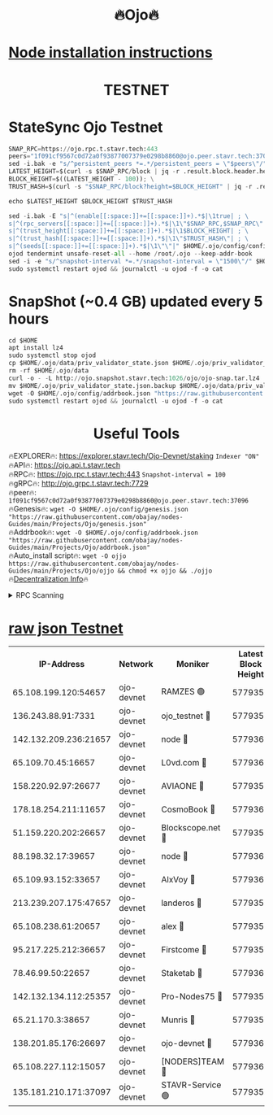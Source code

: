 <h1 align="center"> 🔥Ojo🔥</h1>

[Node installation instructions](https://github.com/obajay/nodes-Guides/tree/main/Projects/Ojo)
=

<h1 align="center"> TESTNET</h1>

# StateSync Ojo Testnet
```python
SNAP_RPC=https://ojo.rpc.t.stavr.tech:443
peers="1f091cf9567c0d72a0f93877007379e0298b8860@ojo.peer.stavr.tech:37096"
sed -i.bak -e "s/^persistent_peers *=.*/persistent_peers = \"$peers\"/" $HOME/.ojo/config/config.toml
LATEST_HEIGHT=$(curl -s $SNAP_RPC/block | jq -r .result.block.header.height); \
BLOCK_HEIGHT=$((LATEST_HEIGHT - 100)); \
TRUST_HASH=$(curl -s "$SNAP_RPC/block?height=$BLOCK_HEIGHT" | jq -r .result.block_id.hash)

echo $LATEST_HEIGHT $BLOCK_HEIGHT $TRUST_HASH

sed -i.bak -E "s|^(enable[[:space:]]+=[[:space:]]+).*$|\1true| ; \
s|^(rpc_servers[[:space:]]+=[[:space:]]+).*$|\1\"$SNAP_RPC,$SNAP_RPC\"| ; \
s|^(trust_height[[:space:]]+=[[:space:]]+).*$|\1$BLOCK_HEIGHT| ; \
s|^(trust_hash[[:space:]]+=[[:space:]]+).*$|\1\"$TRUST_HASH\"| ; \
s|^(seeds[[:space:]]+=[[:space:]]+).*$|\1\"\"|" $HOME/.ojo/config/config.toml
ojod tendermint unsafe-reset-all --home /root/.ojo --keep-addr-book
sed -i -e "s/^snapshot-interval *=.*/snapshot-interval = \"1500\"/" $HOME/.ojo/config/app.toml
sudo systemctl restart ojod && journalctl -u ojod -f -o cat
```
# SnapShot (~0.4 GB) updated every 5 hours
```python
cd $HOME
apt install lz4
sudo systemctl stop ojod
cp $HOME/.ojo/data/priv_validator_state.json $HOME/.ojo/priv_validator_state.json.backup
rm -rf $HOME/.ojo/data
curl -o - -L http://ojo.snapshot.stavr.tech:1026/ojo/ojo-snap.tar.lz4 | lz4 -c -d - | tar -x -C $HOME/.ojo --strip-components 2
mv $HOME/.ojo/priv_validator_state.json.backup $HOME/.ojo/data/priv_validator_state.json
wget -O $HOME/.ojo/config/addrbook.json "https://raw.githubusercontent.com/obajay/nodes-Guides/main/Projects/Ojo/addrbook.json"
sudo systemctl restart ojod && journalctl -u ojod -f -o cat
```
 <h1 align="center"> Useful Tools</h1>

🔥EXPLORER🔥:        https://explorer.stavr.tech/Ojo-Devnet/staking        `Indexer "ON"` \
🔥API🔥:                     https://ojo.api.t.stavr.tech \
🔥RPC🔥:                    https://ojo.rpc.t.stavr.tech:443              `Snapshot-interval = 100` \
🔥gRPC🔥:                  http://ojo.grpc.t.stavr.tech:7729 \
🔥peer🔥:                   `1f091cf9567c0d72a0f93877007379e0298b8860@ojo.peer.stavr.tech:37096` \
🔥Genesis🔥:    ```wget -O $HOME/.ojo/config/genesis.json "https://raw.githubusercontent.com/obajay/nodes-Guides/main/Projects/Ojo/genesis.json"``` \
🔥Addrbook🔥:    ```wget -O $HOME/.ojo/config/addrbook.json "https://raw.githubusercontent.com/obajay/nodes-Guides/main/Projects/Ojo/addrbook.json"``` \
🔥Auto_install script🔥: ```wget -O ojjo https://raw.githubusercontent.com/obajay/nodes-Guides/main/Projects/Ojo/ojjo && chmod +x ojjo && ./ojjo``` \
🔥[Decentralization Info](https://github.com/obajay/StateSync-snapshots/tree/main/Projects/Ojo/Decentralization)🔥



<details>
<summary>RPC Scanning</summary>

<h2 align="center"> We scan nodes in real time every 4 hours. And we provide the final result of RPC endpoints.
We cannot influence the operation of these nodes in any way. </h2>


```python
If Voting Power is higher than 0 --> then the Node is a validator of the network and may be subject to attack and be a potential threat to the chain.
```
```python
We marked such validators with a red symbol
```

</details>

[raw json Testnet](https://rpc-check.ojot.stavr.tech/ojot/rpc-ojot-result.json)
=


<table><tr><th>IP-Address</th><th>Network</th><th>Moniker</th><th>Latest Block Height</th><th>Earliest Block Height</th><th>Catching Up</th><th>Tx Index</th><th>Voting Power</th><th>Scan Time</th></tr><tr><td>65.108.199.120:54657</td><td>ojo-devnet</td><td>RAMZES 🟢</td><td>5779356</td><td>306156</td><td>False</td><td>on</td><td>0</td><td>2024-03-08T02:47:29.038840015UTC</td></tr><tr><td>136.243.88.91:7331</td><td>ojo-devnet</td><td>ojo_testnet 🔴</td><td>5779358</td><td>308845</td><td>False</td><td>on</td><td>1000</td><td>2024-03-08T02:47:36.529085588UTC</td></tr><tr><td>142.132.209.236:21657</td><td>ojo-devnet</td><td>node 🔴</td><td>5779360</td><td>350001</td><td>False</td><td>on</td><td>1999</td><td>2024-03-08T02:47:47.709495053UTC</td></tr><tr><td>65.109.70.45:16657</td><td>ojo-devnet</td><td>L0vd.com 🔴</td><td>5779361</td><td>695918</td><td>False</td><td>off</td><td>998</td><td>2024-03-08T02:47:55.244208610UTC</td></tr><tr><td>158.220.92.97:26677</td><td>ojo-devnet</td><td>AVIAONE 🔴</td><td>5779359</td><td>2754001</td><td>False</td><td>on</td><td>19926</td><td>2024-03-08T02:47:44.956237452UTC</td></tr><tr><td>178.18.254.211:11657</td><td>ojo-devnet</td><td>CosmoBook 🔴</td><td>5779360</td><td>4392001</td><td>False</td><td>off</td><td>1047</td><td>2024-03-08T02:47:50.057614499UTC</td></tr><tr><td>51.159.220.202:26657</td><td>ojo-devnet</td><td>Blockscope.net 🔴</td><td>5779356</td><td>4425001</td><td>False</td><td>on</td><td>2039</td><td>2024-03-08T02:47:28.390030829UTC</td></tr><tr><td>88.198.32.17:39657</td><td>ojo-devnet</td><td>node 🔴</td><td>5779360</td><td>4710001</td><td>False</td><td>on</td><td>104226</td><td>2024-03-08T02:47:50.269003627UTC</td></tr><tr><td>65.109.93.152:33657</td><td>ojo-devnet</td><td>AlxVoy 🔴</td><td>5779360</td><td>4943001</td><td>False</td><td>on</td><td>4491415</td><td>2024-03-08T02:47:47.504658102UTC</td></tr><tr><td>213.239.207.175:47657</td><td>ojo-devnet</td><td>landeros 🔴</td><td>5779359</td><td>4967924</td><td>False</td><td>off</td><td>11083</td><td>2024-03-08T02:47:45.166328484UTC</td></tr><tr><td>65.108.238.61:20657</td><td>ojo-devnet</td><td>alex 🔴</td><td>5779356</td><td>5131001</td><td>False</td><td>on</td><td>11359</td><td>2024-03-08T02:47:28.701824472UTC</td></tr><tr><td>95.217.225.212:36657</td><td>ojo-devnet</td><td>Firstcome 🔴</td><td>5779357</td><td>5251946</td><td>False</td><td>on</td><td>13566</td><td>2024-03-08T02:47:34.296065466UTC</td></tr><tr><td>78.46.99.50:22657</td><td>ojo-devnet</td><td>Staketab 🔴</td><td>5779361</td><td>5668501</td><td>False</td><td>on</td><td>1276</td><td>2024-03-08T02:47:55.445929736UTC</td></tr><tr><td>142.132.134.112:25357</td><td>ojo-devnet</td><td>Pro-Nodes75 🔴</td><td>5779357</td><td>5679357</td><td>False</td><td>on</td><td>24651</td><td>2024-03-08T02:47:31.603916015UTC</td></tr><tr><td>65.21.170.3:38657</td><td>ojo-devnet</td><td>Munris 🔴</td><td>5779357</td><td>5679357</td><td>False</td><td>off</td><td>20123</td><td>2024-03-08T02:47:33.977604420UTC</td></tr><tr><td>138.201.85.176:26697</td><td>ojo-devnet</td><td>ojo-devnet 🔴</td><td>5779361</td><td>5679361</td><td>False</td><td>on</td><td>1000024000</td><td>2024-03-08T02:47:54.930564251UTC</td></tr><tr><td>65.108.227.112:15057</td><td>ojo-devnet</td><td>[NODERS]TEAM 🔴</td><td>5779361</td><td>5758001</td><td>False</td><td>off</td><td>9999</td><td>2024-03-08T02:47:54.657112457UTC</td></tr><tr><td>135.181.210.171:37097</td><td>ojo-devnet</td><td>STAVR-Service 🟢</td><td>5779356</td><td>5776701</td><td>False</td><td>on</td><td>0</td><td>2024-03-08T02:47:29.348691859UTC</td></tr></table>
